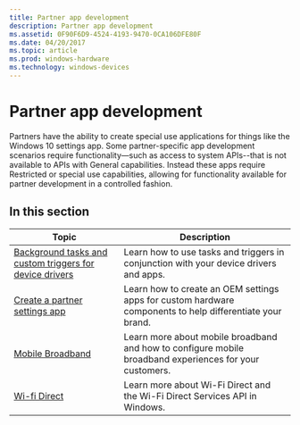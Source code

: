 ```yaml
---
title: Partner app development
description: Partner app development
ms.assetid: 0F90F6D9-4524-4193-9470-0CA106DFE80F
ms.date: 04/20/2017
ms.topic: article
ms.prod: windows-hardware
ms.technology: windows-devices
---
```


# Partner app development



Partners have the ability to create special use applications for things like the Windows 10 settings app. Some partner-specific app development scenarios require functionality—such as access to system APIs--that is not available to APIs with General capabilities. Instead these apps require Restricted or special use capabilities, allowing for functionality available for partner development in a controlled fashion.

## <span id="In_this_section"></span><span id="in_this_section"></span><span id="IN_THIS_SECTION"></span>In this section


| Topic                                                                                            | Description                                                                                               |
|--------------------------------------------------------------------------------------------------|-----------------------------------------------------------------------------------------------------------|
| [Background tasks and custom triggers for device drivers](background-tasks-and-oem-triggers.md) | Learn how to use tasks and triggers in conjunction with your device drivers and apps.                     |
| [Create a partner settings app](create-a-system-settings-application.md)                        | Learn how to create an OEM settings apps for custom hardware components to help differentiate your brand. |
| [Mobile Broadband](https://msdn.microsoft.com/windows/hardware/drivers/mobilebroadband/index)                                                    | Learn more about mobile broadband and how to configure mobile broadband experiences for your customers.   |
| [Wi-fi Direct](wi-fi-direct.md) | Learn more about Wi-Fi Direct and the Wi-Fi Direct Services API in Windows. 

 

 

 

